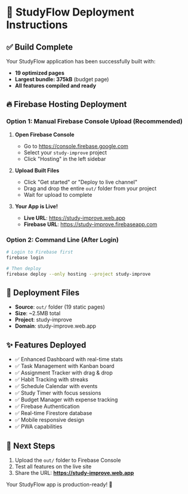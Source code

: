 # 🚀 StudyFlow Deployment Instructions

## ✅ Build Complete
Your StudyFlow application has been successfully built with:
- **19 optimized pages** 
- **Largest bundle: 375kB** (budget page)
- **All features compiled and ready**

## 🔥 Firebase Hosting Deployment

### Option 1: Manual Firebase Console Upload (Recommended)

1. **Open Firebase Console**
   - Go to https://console.firebase.google.com
   - Select your `study-improve` project
   - Click "Hosting" in the left sidebar

2. **Upload Built Files**
   - Click "Get started" or "Deploy to live channel"
   - Drag and drop the entire `out/` folder from your project
   - Wait for upload to complete

3. **Your App is Live!**
   - **Live URL**: https://study-improve.web.app
   - **Firebase URL**: https://study-improve.firebaseapp.com

### Option 2: Command Line (After Login)

```bash
# Login to Firebase first
firebase login

# Then deploy
firebase deploy --only hosting --project study-improve
```

## 📁 Deployment Files
- **Source**: `out/` folder (19 static pages)
- **Size**: ~2.5MB total
- **Project**: study-improve
- **Domain**: study-improve.web.app

## ✨ Features Deployed
- ✅ Enhanced Dashboard with real-time stats
- ✅ Task Management with Kanban board
- ✅ Assignment Tracker with drag & drop
- ✅ Habit Tracking with streaks
- ✅ Schedule Calendar with events
- ✅ Study Timer with focus sessions
- ✅ Budget Manager with expense tracking
- ✅ Firebase Authentication
- ✅ Real-time Firestore database
- ✅ Mobile responsive design
- ✅ PWA capabilities

## 🎯 Next Steps
1. Upload the `out/` folder to Firebase Console
2. Test all features on the live site
3. Share the URL: **https://study-improve.web.app**

Your StudyFlow app is production-ready! 🎉